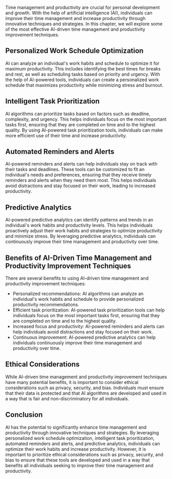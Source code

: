 
Time management and productivity are crucial for personal development and growth. With the help of artificial intelligence (AI), individuals can improve their time management and increase productivity through innovative techniques and strategies. In this chapter, we will explore some of the most effective AI-driven time management and productivity improvement techniques.

Personalized Work Schedule Optimization
---------------------------------------

AI can analyze an individual's work habits and schedule to optimize it for maximum productivity. This includes identifying the best times for breaks and rest, as well as scheduling tasks based on priority and urgency. With the help of AI-powered tools, individuals can create a personalized work schedule that maximizes productivity while minimizing stress and burnout.

Intelligent Task Prioritization
-------------------------------

AI algorithms can prioritize tasks based on factors such as deadline, complexity, and urgency. This helps individuals focus on the most important tasks first, ensuring that they are completed on time and to the highest quality. By using AI-powered task prioritization tools, individuals can make more efficient use of their time and increase productivity.

Automated Reminders and Alerts
------------------------------

AI-powered reminders and alerts can help individuals stay on track with their tasks and deadlines. These tools can be customized to fit an individual's needs and preferences, ensuring that they receive timely reminders and alerts when they need them most. This helps individuals avoid distractions and stay focused on their work, leading to increased productivity.

Predictive Analytics
--------------------

AI-powered predictive analytics can identify patterns and trends in an individual's work habits and productivity levels. This helps individuals proactively adjust their work habits and strategies to optimize productivity and minimize stress. By leveraging predictive analytics, individuals can continuously improve their time management and productivity over time.

Benefits of AI-Driven Time Management and Productivity Improvement Techniques
-----------------------------------------------------------------------------

There are several benefits to using AI-driven time management and productivity improvement techniques:

* Personalized recommendations: AI algorithms can analyze an individual's work habits and schedule to provide personalized productivity recommendations.
* Efficient task prioritization: AI-powered task prioritization tools can help individuals focus on the most important tasks first, ensuring that they are completed on time and to the highest quality.
* Increased focus and productivity: AI-powered reminders and alerts can help individuals avoid distractions and stay focused on their work.
* Continuous improvement: AI-powered predictive analytics can help individuals continuously improve their time management and productivity over time.

Ethical Considerations
----------------------

While AI-driven time management and productivity improvement techniques have many potential benefits, it is important to consider ethical considerations such as privacy, security, and bias. Individuals must ensure that their data is protected and that AI algorithms are developed and used in a way that is fair and non-discriminatory for all individuals.

Conclusion
----------

AI has the potential to significantly enhance time management and productivity through innovative techniques and strategies. By leveraging personalized work schedule optimization, intelligent task prioritization, automated reminders and alerts, and predictive analytics, individuals can optimize their work habits and increase productivity. However, it is important to prioritize ethical considerations such as privacy, security, and bias to ensure that these tools are developed and used in a way that benefits all individuals seeking to improve their time management and productivity.

